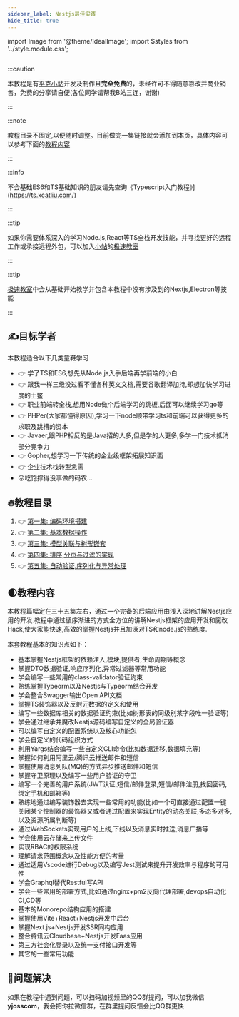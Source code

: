 ```yaml
---
sidebar_label: Nestjs最佳实践
hide_title: true
---
```

import Image from '@theme/IdealImage';
import $styles from '../style.module.css';

<div className={$styles.banner}>
    <Image img={require('../images/nestjs-benner.png')} />
</div>

:::caution

本教程是有[平克小站](https://pincman.com)开发及制作且**完全免费**的，未经许可不得随意篡改并商业销售，免费的分享请自便(各位同学请帮我B站三连，谢谢)

:::

:::note

教程目录不固定,以便随时调整。目前做完一集链接就会添加到本页，具体内容可以参考下面的[教程内容](#教材内容)

:::

:::info

不会基础ES6和TS基础知识的朋友请先查询《Typescript入门教程》](https://ts.xcatliu.com/)

:::

:::tip

如果你需要体系深入的学习Node.js,React等TS全栈开发技能，并寻找更好的远程工作或承接远程外包，可以加入[小站](https://pincman.com)的[极速教室](/classroom)

:::

:::tip

[极速教室](/classroom)中会从基础开始教学并包含本教程中没有涉及到的Nextjs,Electron等技能

:::

## ✍️目标学者

本教程适合以下几类童鞋学习

- 👉 学了TS和ES6,想先从Node.js入手后端再学前端的小白
- 👉 跟我一样三级没过看不懂各种英文文档,需要谷歌翻译加持,却想加快学习进度的土鳖
- 👉 职业前端转全栈,想用Node做个后端学习的跳板,后面可以继续学习go等
- 👉 PHPer(大家都懂得原因),学习一下node顺带学习ts和前端可以获得更多的求职及跳槽的资本
- 👉 Javaer,跟PHP相反的是Java招的人多,但是学的人更多,多学一门技术抵消部分竞争力
- 👉 Gopher,想学习一下传统的企业级框架拓展知识面
- 👉 企业技术栈转型急需
- 😜吃饱撑得没事做的码农...

## 🔥教程目录

1. 👉 [第一集: 编码环境搭建](/docs/courses/nestjs-practise/chapter1)
2. 👉 [第二集: 基本数据操作](/docs/courses/nestjs-practise/chapter2)
3. 👉 [第三集: 模型关联与树形嵌套](/docs/courses/nestjs-practise/chapter3)
4. 👉 [第四集: 排序,分页与过滤的实现](/docs/courses/nestjs-practise/chapter4)
5. 👉 [第五集: 自动验证,序列化与异常处理](/docs/courses/nestjs-practise/chapter5)

## 🌒教程内容

本教程篇幅定在三十五集左右，通过一个完备的后端应用由浅入深地讲解Nestjs应用的开发.教程中通过循序渐进的方式全方位的讲解Nestjs框架的应用开发和魔改Hack,使大家能快速,高效的掌握Nestjs并且加深对TS和node.js的熟练度.

本套教程基本的知识点如下：

- 基本掌握Nestjs框架的依赖注入,模块,提供者,生命周期等概念
- 掌握DTO数据验证,响应序列化,异常过滤器等常用功能
- 学会编写一些常用的class-validator验证约束
- 熟练掌握Typeorm以及Nestjs与Typeorm结合开发
- 学会整合Swagger输出Open API文档
- 掌握TS装饰器以及反射元数据的定义和使用
- 编写一些数据库相关的数据验证约束(比如树形表的同级别某字段唯一验证等)
- 学会通过继承并魔改Nestjs源码编写自定义的全局验证器
- 可以编写自定义的配置系统以及核心功能包
- 学会自定义的代码组织方式
- 利用Yargs结合编写一些自定义CLI命令(比如数据迁移,数据填充等)
- 掌握如何利用阿里云/腾讯云推送邮件和短信
- 掌握使用消息列队(MQ)的方式异步推送邮件和短信
- 掌握守卫原理以及编写一些用户验证的守卫
- 编写一个完善的用户系统(JWT认证,短信/邮件登录,短信/邮件注册,找回密码,绑定手机和邮箱等)
- 熟练地通过编写装饰器去实现一些常用的功能(比如一个可直接通过配置一键关闭某个控制器的装饰器又或者通过配置来实现Entity的动态关联,多态多对多,以及资源所属判断等)
- 通过WebSockets实现用户的上线,下线以及消息实时推送,消息广播等
- 学会使用云存储来上传文件
- 实现RBAC的权限系统
- 理解请求范围概念以及性能方便的考量
- 通过适用Vscode进行Debug以及编写Jest测试来提升开发效率与程序的可用性
- 学会Graphql替代Restful写API
- 学会一些常用的部署方式,比如通过nginx+pm2反向代理部署,devops自动化CI,CD等
- 基本的Monorepo结构应用的搭建
- 掌握使用Vite+React+Nestjs开发中后台
- 掌握Next.js+Nestjs开发SSR同构应用
- 整合腾讯云Cloudbase+Nestjs开发Faas应用
- 第三方社会化登录以及统一支付接口开发等
- 其它的一些常用功能


## 👀问题解决

如果在教程中遇到问题，可以扫码加视频里的QQ群提问，可以加我微信**yjosscom**，我会把你拉微信群，在群里提问反馈会比QQ群更快
